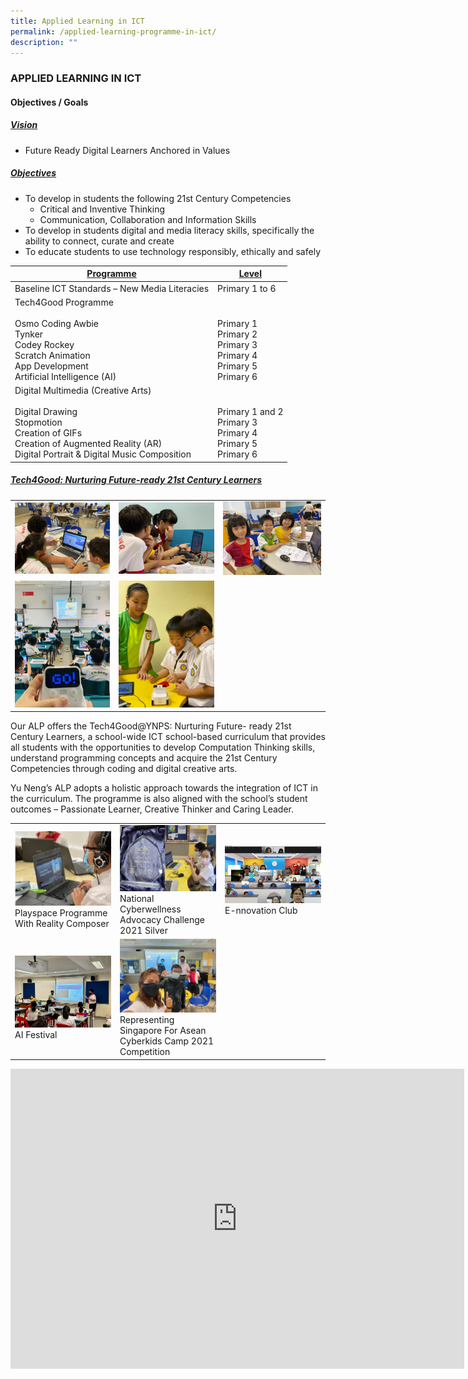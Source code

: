 ```yaml
---
title: Applied Learning in ICT
permalink: /applied-learning-programme-in-ict/
description: ""
---
```

### APPLIED LEARNING IN ICT

#### Objectives / Goals

<h5><u>Vision</u></h5>

* Future Ready Digital Learners Anchored in Values

<h5><u>Objectives</u></h5>

*   To develop in students the following 21st Century Competencies
    *   Critical and Inventive Thinking
    *   Communication, Collaboration and Information Skills
*   To develop in students digital and media literacy skills, specifically the ability to connect, curate and create
*   To educate students to use technology responsibly, ethically and safely

| <u>Programme</u>  | <u>Level</u> |
|---|---|
| Baseline ICT Standards –  New Media Literacies | Primary 1 to 6 |
| Tech4Good Programme<br><br>Osmo Coding Awbie<br>Tynker<br>Codey Rockey<br>Scratch Animation<br>App Development<br>Artificial Intelligence (AI) | <br><br>Primary 1<br>Primary 2<br>Primary 3<br>Primary 4<br>Primary 5<br>Primary 6 |
| Digital Multimedia (Creative Arts)<br><br>Digital Drawing<br>Stopmotion<br>Creation of GIFs<br>Creation of Augmented Reality (AR)<br>Digital Portrait & Digital Music Composition | <br><br>Primary 1 and 2<br>Primary 3<br>Primary 4<br>Primary 5<br>Primary 6 |

<h5><u>Tech4Good: Nurturing Future-ready 21st Century Learners</u></h5>

<table>
	<tr>
		<td width="33%">
			<img src="/images/scratch3.jpg"/>
		</td>
		<td width="33%">
			<img src="/images/scratch2.jpg"/>
		</td>
		<td>
			<img src="/images/scratch1.jpg"/>
		</td>
	</tr>
	<tr>
		<td>
			<img src="/images/codeyrocky2.jpg"/>
		</td>
		<td>
			<img src="/images/1-768x1024.jpg"/>
		</td>
	</tr>
</table>

Our ALP offers the Tech4Good@YNPS: Nurturing Future- ready 21st Century Learners, a school-wide ICT school-based curriculum that provides all students with the opportunities to develop Computation Thinking skills, understand programming concepts and acquire the 21st Century Competencies through coding and digital creative arts.

Yu Neng’s ALP adopts a holistic approach towards the integration of ICT in the curriculum. The programme is also aligned with the school’s student outcomes – Passionate Learner, Creative Thinker and Caring Leader.

<table>
	<tr>
		<td width="33%">
			<img src="/images/Playspace-Programme-with-Reality-Composer-300x231.png"/><br>Playspace Programme With Reality Composer
		</td>
		<td width="33%">
			<img src="/images/National-CyberWellness-Advocacy-Challenge-2021-Silver-300x206.png"/><br>National Cyberwellness Advocacy Challenge 2021 Silver
		</td>
		<td width="33%">
			<img src="/images/0d2447a2-ebfb-41b3-9f8a-defd6a6f32d3-1-300x182.jpg"/><br>E-nnovation Club
		</td>
	</tr>
	<tr>
		<td>
			<img src="/images/695d074f-bccd-4c17-9d3c-88bfe6dfec5a-300x225.jpg"/><br>AI Festival
		</td>
		<td>
			<img src="/images/Representing-Singapore-for-ASEAN-CyberKids-Camp-2021-Competition-300x231.png"/><br>Representing Singapore For Asean Cyberkids Camp 2021 Competition
		</td>
	</tr>
</table>

<iframe width="726" height="480" src="https://www.youtube.com/embed/XIDLeSyTdZs" title="Happenings@Yu Neng Primary" frameborder="0" allow="accelerometer; autoplay; clipboard-write; encrypted-media; gyroscope; picture-in-picture" allowfullscreen></iframe>